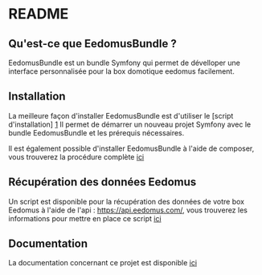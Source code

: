 README
======

Qu'est-ce que EedomusBundle ?
-----------------

EedomusBundle est un bundle Symfony qui permet de dévelloper une interface
personnalisée pour la box domotique eedomus facilement. 

Installation
------------

La meilleure façon d'installer EedomusBundle est d'utiliser le [script d'installation]
[1] Il permet de démarrer un nouveau projet Symfony avec le bundle EedomusBundle et 
les prérequis nécessaires.

Il est également possible d'installer EedomusBundle à l'aide de composer, vous trouverez
la procédure complète [ici][2]

Récupération des données Eedomus
----------------------

Un script est disponible pour la récupération des données de votre box Eedomus à l'aide 
de l'api : https://api.eedomus.com/, vous trouverez les informations pour mettre en 
place ce script [ici][3]

Documentation
-------------

La documentation concernant ce projet est disponible [ici][4]

[1]: http://thibaut.ovh/doku.php?id=eedomusbundle:installation#installation_a_l_aide_du_script
[2]: http://thibaut.ovh/doku.php?id=eedomusbundle:installation#installation_a_l_aide_de_composer
[3]: http://thibaut.ovh/doku.php?id=eedomusbundle:cron_recup_donnees
[4]: http://thibaut.ovh/doku.php?id=eedomusbundle&idx=eedomusbundle